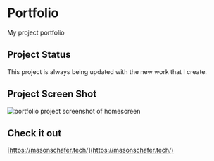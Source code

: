 # Portfolio

My project portfolio

## Project Status

This project is always being updated with the new work that I create.

## Project Screen Shot

![portfolio project screenshot of homescreen](https://i.ibb.co/4fML1PK/Screen-Shot-2022-02-22-at-1-42-10-PM.png)

## Check it out

[https://masonschafer.tech/](https://masonschafer.tech/)
